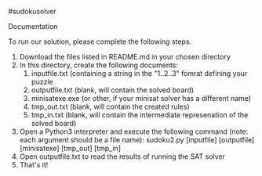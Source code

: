 #sudokusolver

Documentation

To run our solution, please complete the following steps.
<ol>
  <li>Download the files listed in README.md in your chosen directory</li>
  
  <li>In this directory, create the following documents:
      <ol>
        <li>inputfile.txt (containing a string in the "1..2..3" fomrat defining your puzzle</li>
        <li>outputfile.txt (blank, will contain the solved board)</li>
        <li>minisatexe.exe (or other, if your minisat solver has a different name)</li>
        <li>tmp_out.txt (blank, will contain the created rules)</li>
        <li>tmp_in.txt (blank, will contain the intermediate represenation of the solved board)</li>
      </ol>
  </li>
  
  <li>Open a Python3 interpreter and execute the following command (note: each argument should be a file name):
      sudoku2.py [inputfile] [outputfile] [minisatexe] [tmp_out] [tmp_in]</li>
  
  <li>Open outputfile.txt to read the results of running the SAT solver</li>
  
  <li>That's it!</li>
  
</ol>


  
